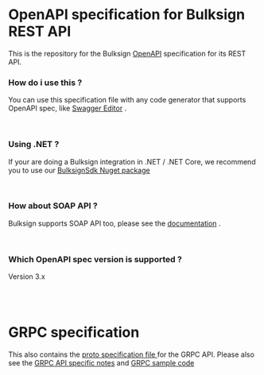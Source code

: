 # OpenAPI specification for Bulksign REST API
This is the repository for the Bulksign <a href="https://www.openapis.org/">OpenAPI</a> specification for its REST API.
<br/>

### How do i use this ?
You can use this specification file with any code generator that supports OpenAPI spec, like <a href="https://editor.swagger.io/">Swagger Editor</a> .

<br/>

### Using .NET ? 
If your are doing a Bulksign integration  in .NET / .NET Core, we recommend you to use our <a href="https://www.nuget.org/packages/BulksignSdk/">BulksignSdk Nuget package</a>

<br/>

### How about SOAP API ?
Bulksign supports SOAP API too, please see the <a href="https://bulksign.com/docs/">documentation</a> .

<br/>

### Which OpenAPI spec version is supported ?
Version 3.x

<br/>
<br/>

# GRPC specification
This also contains the <a href="https://github.com/bulksign/OpenApi/blob/master/api.proto"> proto specification file </a> for the GRPC API. Please also see the <a href="https://bulksign.com/docs/api.htm#grpc-api-notes">GRPC API specific notes</a> and <a href="https://github.com/bulksign/GRPC-API-Samples">GRPC sample code</a>
